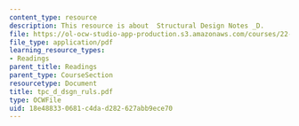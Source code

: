 ```yaml
---
content_type: resource
description: This resource is about  Structural Design Notes _D.
file: https://ol-ocw-studio-app-production.s3.amazonaws.com/courses/22-314j-structural-mechanics-in-nuclear-power-technology-fall-2006/18e488330681c4dad282627abb9ece70_tpc_d_dsgn_ruls.pdf
file_type: application/pdf
learning_resource_types:
- Readings
parent_title: Readings
parent_type: CourseSection
resourcetype: Document
title: tpc_d_dsgn_ruls.pdf
type: OCWFile
uid: 18e48833-0681-c4da-d282-627abb9ece70
---
```

